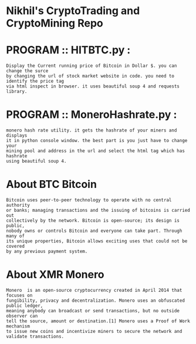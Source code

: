 # Nikhil's CryptoTrading and CryptoMining Repo


# PROGRAM :: HITBTC.py : 
	Display the Current running price of Bitcoin in Dollar $. you can change the surce
	by changing the url of stock market website in code. you need to identify the price tag
	via html inspect in browser. it uses beautiful soup 4 and requests library.

# PROGRAM :: MoneroHashrate.py : 
	monero hash rate utility. it gets the hashrate of your miners and displays 
	it in python console window. the best part is you just have to change your
	mining pool and address in the url and select the html tag which has hashrate
	using beautiful soup 4.

# About BTC Bitcoin
	Bitcoin uses peer-to-peer technology to operate with no central authority
	or banks; managing transactions and the issuing of bitcoins is carried out
	collectively by the network. Bitcoin is open-source; its design is public, 
	nobody owns or controls Bitcoin and everyone can take part. Through many of
	its unique properties, Bitcoin allows exciting uses that could not be covered 
	by any previous payment system.

# About XMR Monero
	Monero  is an open-source cryptocurrency created in April 2014 that focuses on 
	fungibility, privacy and decentralization. Monero uses an obfuscated public ledger, 
	meaning anybody can broadcast or send transactions, but no outside observer can
	tell the source, amount or destination.[1] Monero uses a Proof of Work mechanism
	to issue new coins and incentivize miners to secure the network and validate transactions. 
